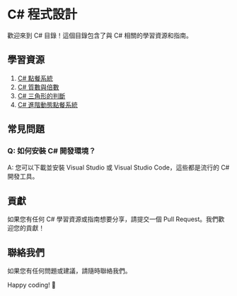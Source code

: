 # C# 程式設計

歡迎來到 C# 目錄！這個目錄包含了與 C# 相關的學習資源和指南。

## 學習資源

1. [C# 點餐系統](https://github.com/KingKaiZhuang/zhuang-c-sharp/tree/master/orderDrink)
2. [C# 質數與倍數](https://github.com/KingKaiZhuang/zhuang-c-sharp/tree/master/WpfApp1)
3. [C# 三角形的判斷](https://github.com/KingKaiZhuang/zhuang-c-sharp/tree/master/TriangleCheck)
4. [C# 進階動態點餐系統](https://github.com/KingKaiZhuang/zhuang-c-sharp/tree/master/WpfApp3)

## 常見問題

### Q: 如何安裝 C# 開發環境？

A: 您可以下載並安裝 Visual Studio 或 Visual Studio Code，這些都是流行的 C# 開發工具。

## 貢獻

如果您有任何 C# 學習資源或指南想要分享，請提交一個 Pull Request。我們歡迎您的貢獻！

## 聯絡我們

如果您有任何問題或建議，請隨時聯絡我們。

Happy coding! 🚀
